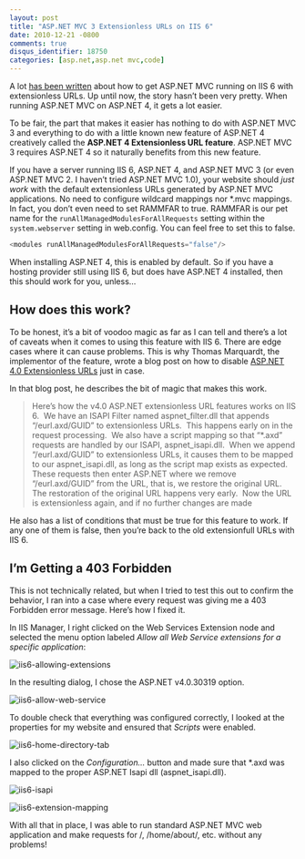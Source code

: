 ```yaml
---
layout: post
title: "ASP.NET MVC 3 Extensionless URLs on IIS 6"
date: 2010-12-21 -0800
comments: true
disqus_identifier: 18750
categories: [asp.net,asp.net mvc,code]
---
```

A lot [has been
written](http://haacked.com/archive/2008/11/26/asp.net-mvc-on-iis-6-walkthrough.aspx "ASP.NET MVC on IIS 6 Walkthrough")
about how to get ASP.NET MVC running on IIS 6 with extensionless URLs.
Up until now, the story hasn’t been very pretty. When running ASP.NET
MVC on ASP.NET 4, it gets a lot easier.

To be fair, the part that makes it easier has nothing to do with ASP.NET
MVC 3 and everything to do with a little known new feature of ASP.NET 4
creatively called the **ASP.NET 4 Extensionless URL feature**. ASP.NET
MVC 3 requires ASP.NET 4 so it naturally benefits from this new feature.

If you have a server running IIS 6, ASP.NET 4, and ASP.NET MVC 3 (or
even ASP.NET MVC 2. I haven’t tried ASP.NET MVC 1.0), your website
should *just work* with the default extensionless URLs generated by
ASP.NET MVC applications. No need to configure wildcard mappings nor
\*.mvc mappings. In fact, you don’t even need to set RAMMFAR to true.
RAMMFAR is our pet name for the `runAllManagedModulesForAllRequests`
setting within the `system.webserver` setting in web.config. You can
feel free to set this to false.

```csharp
<modules runAllManagedModulesForAllRequests="false"/>
```

When installing ASP.NET 4, this is enabled by default. So if you have a
hosting provider still using IIS 6, but does have ASP.NET 4 installed,
then this should work for you, unless…

How does this work?
-------------------

To be honest, it’s a bit of voodoo magic as far as I can tell and
there’s a lot of caveats when it comes to using this feature with IIS 6.
There are edge cases where it can cause problems. This is why Thomas
Marquardt, the implementor of the feature, wrote a blog post on how to
disable [ASP.NET 4.0 Extensionless
URLs](http://blogs.msdn.com/b/tmarq/archive/2010/06/18/how-to-disable-the-asp-net-v4-0-extensionless-url-feature-on-iis-6-0.aspx "How to disable extensionless URL on IIS 6.0")
just in case.

In that blog post, he describes the bit of magic that makes this work.

> Here’s how the v4.0 ASP.NET extensionless URL features works on IIS
> 6.  We have an ISAPI Filter named aspnet\_filter.dll that appends
> “/eurl.axd/GUID” to extensionless URLs.  This happens early on in the
> request processing.  We also have a script mapping so that “\*.axd”
> requests are handled by our ISAPI, aspnet\_isapi.dll.  When we append
> “/eurl.axd/GUID” to extensionless URLs, it causes them to be mapped to
> our aspnet\_isapi.dll, as long as the script map exists as expected. 
> These requests then enter ASP.NET where we remove “/eurl.axd/GUID”
> from the URL, that is, we restore the original URL.  The restoration
> of the original URL happens very early.  Now the URL is extensionless
> again, and if no further changes are made

He also has a list of conditions that must be true for this feature to
work. If any one of them is false, then you’re back to the old
extensionfull URLs with IIS 6.

I’m Getting a 403 Forbidden
---------------------------

This is not technically related, but when I tried to test this out to
confirm the behavior, I ran into a case where every request was giving
me a 403 Forbidden error message. Here’s how I fixed it.

In IIS Manager, I right clicked on the Web Services Extension node and
selected the menu option labeled *Allow all Web Service extensions for a
specific application*:

![iis6-allowing-extensions](http://haacked.com/images/haacked_com/Windows-Live-Writer/d5689721b8f4_AA7D/iis6-allowing-extensions_c8da0e56-c92c-4db2-bec3-dae986aef3db.png "iis6-allowing-extensions")

In the resulting dialog, I chose the ASP.NET v4.0.30319 option.

![iis6-allow-web-service](http://haacked.com/images/haacked_com/Windows-Live-Writer/d5689721b8f4_AA7D/iis6-allow-web-service_6666234c-f460-49d7-b324-96053d4c8469.png "iis6-allow-web-service")

To double check that everything was configured correctly, I looked at
the properties for my website and ensured that *Scripts* were enabled.

![iis6-home-directory-tab](http://haacked.com/images/haacked_com/Windows-Live-Writer/d5689721b8f4_AA7D/iis6-home-directory-tab_a875455f-2db1-4a62-8302-5dfda6ec4657.png "iis6-home-directory-tab")

I also clicked on the *Configuration…* button and made sure that \*.axd
was mapped to the proper ASP.NET Isapi dll (aspnet\_isapi.dll).

![iis6-isapi](http://haacked.com/images/haacked_com/Windows-Live-Writer/d5689721b8f4_AA7D/iis6-isapi_82292fe2-1d7c-4575-a05a-dce0ba366387.png "iis6-isapi")

![iis6-extension-mapping](http://haacked.com/images/haacked_com/Windows-Live-Writer/d5689721b8f4_AA7D/iis6-extension-mapping_1d236e21-6957-4e6f-bdfa-0cdf202a8a6c.png "iis6-extension-mapping")

With all that in place, I was able to run standard ASP.NET MVC web
application and make requests for /, /home/about/, etc. without any
problems!

